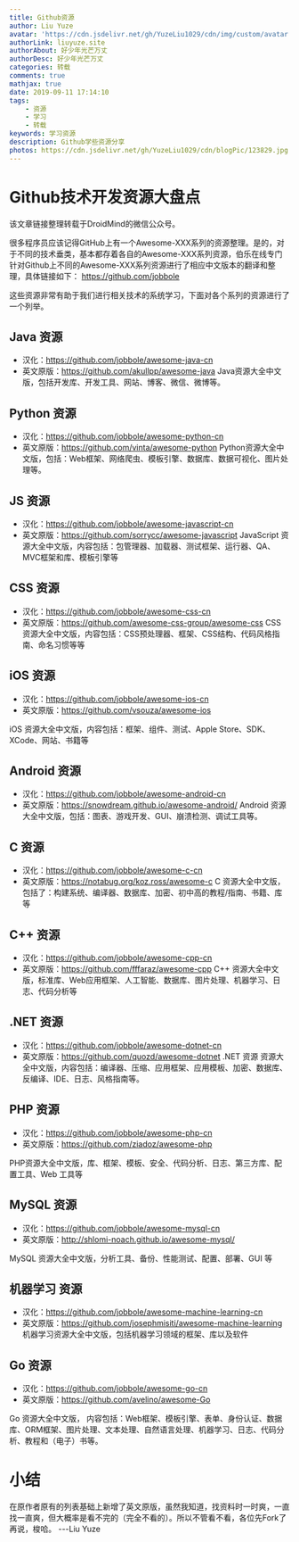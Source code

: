 ```yaml
---
title: Github资源
author: Liu Yuze
avatar: 'https://cdn.jsdelivr.net/gh/YuzeLiu1029/cdn/img/custom/avatar.jpg'
authorLink: liuyuze.site
authorAbout: 好少年光芒万丈
authorDesc: 好少年光芒万丈
categories: 转载
comments: true
mathjax: true
date: 2019-09-11 17:14:10
tags:
    - 资源
    - 学习
    - 转载
keywords: 学习资源
description: Github学些资源分享
photos: https://cdn.jsdelivr.net/gh/YuzeLiu1029/cdn/blogPic/123829.jpg
---
```

# Github技术开发资源大盘点
该文章链接整理转载于DroidMind的微信公众号。

很多程序员应该记得GitHub上有一个Awesome-XXX系列的资源整理。是的，对于不同的技术垂类，基本都存着各自的Awesome-XXX系列资源，伯乐在线专门针对Github上不同的Awesome-XXX系列资源进行了相应中文版本的翻译和整理，具体链接如下：
https://github.com/jobbole

这些资源非常有助于我们进行相关技术的系统学习，下面对各个系列的资源进行了一个列举。

## Java 资源

- 汉化：https://github.com/jobbole/awesome-java-cn
- 英文原版：https://github.com/akullpp/awesome-java
Java资源大全中文版，包括开发库、开发工具、网站、博客、微信、微博等。

## Python 资源

- 汉化：https://github.com/jobbole/awesome-python-cn
- 英文原版：https://github.com/vinta/awesome-python
Python资源大全中文版，包括：Web框架、网络爬虫、模板引擎、数据库、数据可视化、图片处理等。

## JS 资源

- 汉化：https://github.com/jobbole/awesome-javascript-cn
- 英文原版：https://github.com/sorrycc/awesome-javascript
JavaScript 资源大全中文版，内容包括：包管理器、加载器、测试框架、运行器、QA、MVC框架和库、模板引擎等

## CSS 资源

- 汉化：https://github.com/jobbole/awesome-css-cn
- 英文原版：https://github.com/awesome-css-group/awesome-css
CSS 资源大全中文版，内容包括：CSS预处理器、框架、CSS结构、代码风格指南、命名习惯等等

## iOS 资源

- 汉化：https://github.com/jobbole/awesome-ios-cn
- 英文原版：https://github.com/vsouza/awesome-ios

iOS 资源大全中文版，内容包括：框架、组件、测试、Apple Store、SDK、XCode、网站、书籍等

## Android 资源

- 汉化：https://github.com/jobbole/awesome-android-cn
- 英文原版：https://snowdream.github.io/awesome-android/
Android 资源大全中文版，包括：图表、游戏开发、GUI、崩溃检测、调试工具等。

## C 资源

- 汉化：https://github.com/jobbole/awesome-c-cn
- 英文原版：https://notabug.org/koz.ross/awesome-c
C 资源大全中文版，包括了：构建系统、编译器、数据库、加密、初中高的教程/指南、书籍、库等

## C++ 资源

- 汉化：https://github.com/jobbole/awesome-cpp-cn
- 英文原版：https://github.com/fffaraz/awesome-cpp
C++ 资源大全中文版，标准库、Web应用框架、人工智能、数据库、图片处理、机器学习、日志、代码分析等

## .NET 资源

- 汉化：https://github.com/jobbole/awesome-dotnet-cn
- 英文原版：https://github.com/quozd/awesome-dotnet
.NET 资源 资源大全中文版，内容包括：编译器、压缩、应用框架、应用模板、加密、数据库、反编译、IDE、日志、风格指南等。

## PHP 资源

- 汉化：https://github.com/jobbole/awesome-php-cn
- 英文原版：https://github.com/ziadoz/awesome-php

PHP资源大全中文版，库、框架、模板、安全、代码分析、日志、第三方库、配置工具、Web 工具等

## MySQL 资源

- 汉化：https://github.com/jobbole/awesome-mysql-cn
- 英文原版：http://shlomi-noach.github.io/awesome-mysql/

MySQL 资源大全中文版，分析工具、备份、性能测试、配置、部署、GUI 等

## 机器学习 资源

- 汉化：https://github.com/jobbole/awesome-machine-learning-cn
- 英文原版：https://github.com/josephmisiti/awesome-machine-learning
机器学习资源大全中文版，包括机器学习领域的框架、库以及软件

## Go 资源

- 汉化：https://github.com/jobbole/awesome-go-cn
- 英文原版：https://github.com/avelino/awesome-Go

Go 资源大全中文版， 内容包括：Web框架、模板引擎、表单、身份认证、数据库、ORM框架、图片处理、文本处理、自然语言处理、机器学习、日志、代码分析、教程和（电子）书等。
# 小结
在原作者原有的列表基础上新增了英文原版，虽然我知道，找资料时一时爽，一直找一直爽，但大概率是看不完的（完全不看的）。所以不管看不看，各位先Fork了再说，梭哈。  ---Liu Yuze


